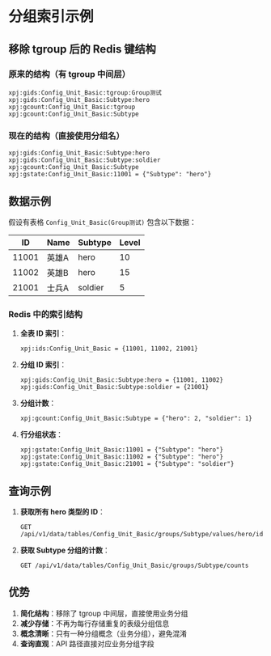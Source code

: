 # 分组索引示例

## 移除 tgroup 后的 Redis 键结构

### 原来的结构（有 tgroup 中间层）
```
xpj:gids:Config_Unit_Basic:tgroup:Group测试
xpj:gids:Config_Unit_Basic:Subtype:hero
xpj:gcount:Config_Unit_Basic:tgroup
xpj:gcount:Config_Unit_Basic:Subtype
```

### 现在的结构（直接使用分组名）
```
xpj:gids:Config_Unit_Basic:Subtype:hero
xpj:gids:Config_Unit_Basic:Subtype:soldier
xpj:gcount:Config_Unit_Basic:Subtype
xpj:gstate:Config_Unit_Basic:11001 = {"Subtype": "hero"}
```

## 数据示例

假设有表格 `Config_Unit_Basic(Group测试)` 包含以下数据：

| ID | Name | Subtype | Level |
|----|------|---------|-------|
| 11001 | 英雄A | hero | 10 |
| 11002 | 英雄B | hero | 15 |
| 21001 | 士兵A | soldier | 5 |

### Redis 中的索引结构

1. **全表 ID 索引**：
   ```
   xpj:ids:Config_Unit_Basic = {11001, 11002, 21001}
   ```

2. **分组 ID 索引**：
   ```
   xpj:gids:Config_Unit_Basic:Subtype:hero = {11001, 11002}
   xpj:gids:Config_Unit_Basic:Subtype:soldier = {21001}
   ```

3. **分组计数**：
   ```
   xpj:gcount:Config_Unit_Basic:Subtype = {"hero": 2, "soldier": 1}
   ```

4. **行分组状态**：
   ```
   xpj:gstate:Config_Unit_Basic:11001 = {"Subtype": "hero"}
   xpj:gstate:Config_Unit_Basic:11002 = {"Subtype": "hero"}
   xpj:gstate:Config_Unit_Basic:21001 = {"Subtype": "soldier"}
   ```

## 查询示例

1. **获取所有 hero 类型的 ID**：
   ```
   GET /api/v1/data/tables/Config_Unit_Basic/groups/Subtype/values/hero/ids
   ```

2. **获取 Subtype 分组的计数**：
   ```
   GET /api/v1/data/tables/Config_Unit_Basic/groups/Subtype/counts
   ```

## 优势

1. **简化结构**：移除了 tgroup 中间层，直接使用业务分组
2. **减少存储**：不再为每行存储重复的表级分组信息
3. **概念清晰**：只有一种分组概念（业务分组），避免混淆
4. **查询直观**：API 路径直接对应业务分组字段
